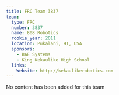 ```yaml
---
title: FRC Team 3837
team:
  type: FRC
  number: 3837
  name: 808 Robotics
  rookie_year: 2011
  location: Pukalani, HI, USA
  sponsors:
    - BAE Systems
    - King Kekaulike High School
  links:
    Website: http://kekaulikerobotics.com
---
```

No content has been added for this team